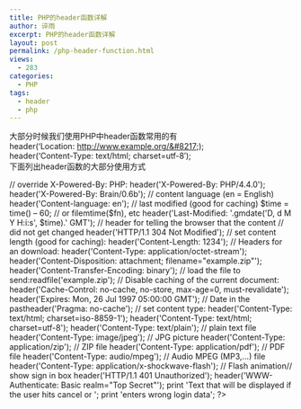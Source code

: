 ```yaml
---
title: PHP的header函数详解
author: 谇雨
excerpt: PHP的header函数详解
layout: post
permalink: /php-header-function.html
views:
  - 283
categories:
  - PHP
tags:
  - header
  - php
---
```

大部分时候我们使用PHP中header函数常用的有  
header(&#8216;Location: http://www.example.org/&#8217;);  
header(&#8216;Content-Type: text/html; charset=utf-8&#8242;);  
下面列出header函数的大部分使用方式  
<!--more-->

<?php
// fix 404 pages: 
header('HTTP/1.1 200 OK'); 

// set 404 header: 
header('HTTP/1.1 404 Not Found'); 

// set Moved Permanently header (good for redrictions) 
// use with location header 
header('HTTP/1.1 301 Moved Permanently'); 

// redirect to a new location: 
header('Location: http://www.example.org/'); 

// redrict with delay: 
header('Refresh: 10; url=http://www.example.org/'); 
print 'You will be redirected in 10 seconds'; 

// you could also use the HTML syntax:// <meta http-equiv="refresh" content="10;http://www.example.org/ /> 

// override X-Powered-By: PHP: 
header('X-Powered-By: PHP/4.4.0'); 
header('X-Powered-By: Brain/0.6b'); 

// content language (en = English) 
header('Content-language: en'); 

// last modified (good for caching) 
$time = time() – 60; // or filemtime($fn), etc 
header('Last-Modified: '.gmdate('D, d M Y H:i:s', $time).' GMT'); 

// header for telling the browser that the content 
// did not get changed 
header('HTTP/1.1 304 Not Modified'); 

// set content length (good for caching): 
header('Content-Length: 1234'); 

// Headers for an download: 
header('Content-Type: application/octet-stream'); 
header('Content-Disposition: attachment; filename="example.zip"'); 
header('Content-Transfer-Encoding: binary'); 

// load the file to send:readfile('example.zip'); 
// Disable caching of the current document: 
header('Cache-Control: no-cache, no-store, max-age=0, must-revalidate'); 
header('Expires: Mon, 26 Jul 1997 05:00:00 GMT'); 
// Date in the pastheader('Pragma: no-cache'); 
// set content type: 
header('Content-Type: text/html; charset=iso-8859-1'); 
header('Content-Type: text/html; charset=utf-8'); 
header('Content-Type: text/plain'); 

// plain text file 
header('Content-Type: image/jpeg'); 

// JPG picture 
header('Content-Type: application/zip'); 

// ZIP file 
header('Content-Type: application/pdf'); 

// PDF file 
header('Content-Type: audio/mpeg'); 

// Audio MPEG (MP3,…) file 
header('Content-Type: application/x-shockwave-flash'); 

// Flash animation// show sign in box 
header('HTTP/1.1 401 Unauthorized'); 
header('WWW-Authenticate: Basic realm="Top Secret"'); 
print 'Text that will be displayed if the user hits cancel or '; 
print 'enters wrong login data'; 
?>